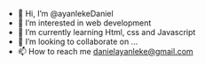 - 👋 Hi, I’m @ayanlekeDaniel
- 👀 I’m interested in web development 
- 🌱 I’m currently learning Html, css and Javascript
- 💞️ I’m looking to collaborate on ...
- 📫 How to reach me danielayanleke@gmail.com 

<!---
ayanlekeDaniel/ayanlekeDaniel is a ✨ special ✨ repository because its `README.md` (this file) appears on your GitHub profile.
You can click the Preview link to take a look at your changes.
--->
